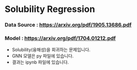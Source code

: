 # Solubility Regression

### Data Source : https://arxiv.org/pdf/1905.13686.pdf
### Model : https://arxiv.org/pdf/1704.01212.pdf

- Solubility(융해성)을 회귀하는 문제입니다.
- GNN 모델은 py 파일에 있습니다.
- 결과는 ipynb 파일에 있습니다.
